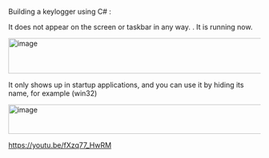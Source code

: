 Building a keylogger using C# :

It does not appear on the screen or taskbar in any way. .
It is running now.

<img width="2559" height="71" alt="image" src="https://github.com/user-attachments/assets/2737e5c8-204d-4433-a674-74a0cb827adf" />








It only shows up in startup applications, and you can use it by hiding its name, for example (win32)


<img width="764" height="59" alt="image" src="https://github.com/user-attachments/assets/cb53dde7-5504-4e83-bece-37945cb0bdf3" />


































https://youtu.be/fXzq77_HwRM 
